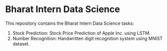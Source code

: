 # Bharat Intern Data Science
This repository contains the Bharat Intern Data Science tasks: 
1. Stock Prediction: Stock Price Prediction of Apple Inc. using LSTM.
2. Number Recognition: Handwritten digit recognition system using MNIST dataset.
